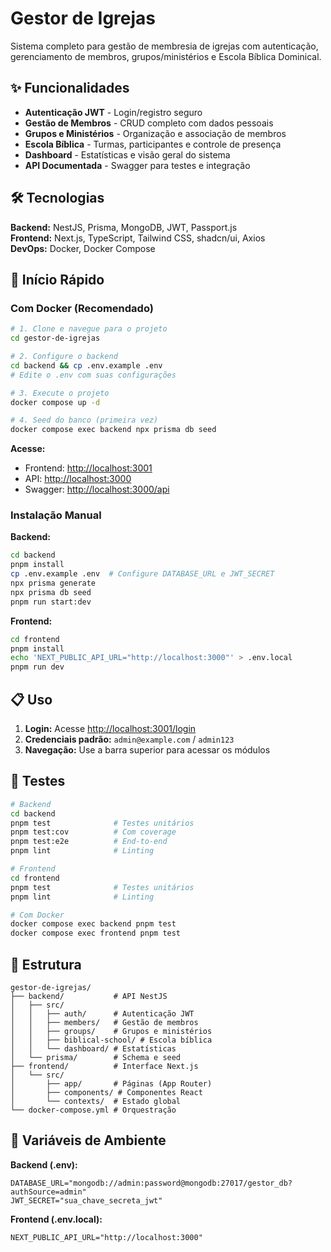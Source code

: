 # Gestor de Igrejas

Sistema completo para gestão de membresia de igrejas com autenticação, gerenciamento de membros, grupos/ministérios e Escola Bíblica Dominical.

## ✨ Funcionalidades

- **Autenticação JWT** - Login/registro seguro
- **Gestão de Membros** - CRUD completo com dados pessoais
- **Grupos e Ministérios** - Organização e associação de membros
- **Escola Bíblica** - Turmas, participantes e controle de presença
- **Dashboard** - Estatísticas e visão geral do sistema
- **API Documentada** - Swagger para testes e integração

## 🛠 Tecnologias

**Backend:** NestJS, Prisma, MongoDB, JWT, Passport.js  
**Frontend:** Next.js, TypeScript, Tailwind CSS, shadcn/ui, Axios  
**DevOps:** Docker, Docker Compose

## 🚀 Início Rápido

### Com Docker (Recomendado)

```bash
# 1. Clone e navegue para o projeto
cd gestor-de-igrejas

# 2. Configure o backend
cd backend && cp .env.example .env
# Edite o .env com suas configurações

# 3. Execute o projeto
docker compose up -d

# 4. Seed do banco (primeira vez)
docker compose exec backend npx prisma db seed
```

**Acesse:**

- Frontend: <http://localhost:3001>
- API: <http://localhost:3000>
- Swagger: <http://localhost:3000/api>

### Instalação Manual

**Backend:**

```bash
cd backend
pnpm install
cp .env.example .env  # Configure DATABASE_URL e JWT_SECRET
npx prisma generate
npx prisma db seed
pnpm run start:dev
```

**Frontend:**

```bash
cd frontend
pnpm install
echo 'NEXT_PUBLIC_API_URL="http://localhost:3000"' > .env.local
pnpm run dev
```

## 📋 Uso

1. **Login:** Acesse <http://localhost:3001/login>
2. **Credenciais padrão:** `admin@example.com` / `admin123`
3. **Navegação:** Use a barra superior para acessar os módulos

## 🧪 Testes

```bash
# Backend
cd backend
pnpm test              # Testes unitários
pnpm test:cov          # Com coverage
pnpm test:e2e          # End-to-end
pnpm lint              # Linting

# Frontend
cd frontend
pnpm test              # Testes unitários
pnpm lint              # Linting

# Com Docker
docker compose exec backend pnpm test
docker compose exec frontend pnpm test
```

## 📁 Estrutura

```text
gestor-de-igrejas/
├── backend/           # API NestJS
│   ├── src/
│   │   ├── auth/      # Autenticação JWT
│   │   ├── members/   # Gestão de membros
│   │   ├── groups/    # Grupos e ministérios
│   │   ├── biblical-school/ # Escola bíblica
│   │   └── dashboard/ # Estatísticas
│   └── prisma/        # Schema e seed
├── frontend/          # Interface Next.js
│   └── src/
│       ├── app/       # Páginas (App Router)
│       ├── components/ # Componentes React
│       └── contexts/  # Estado global
└── docker-compose.yml # Orquestração
```

## 📝 Variáveis de Ambiente

**Backend (.env):**

```env
DATABASE_URL="mongodb://admin:password@mongodb:27017/gestor_db?authSource=admin"
JWT_SECRET="sua_chave_secreta_jwt"
```

**Frontend (.env.local):**

```env
NEXT_PUBLIC_API_URL="http://localhost:3000"
```
